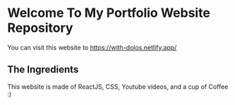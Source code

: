 # Welcome To My Portfolio Website Repository

You can visit this website to https://with-dolos.netlify.app/

## The Ingredients

This website is made of ReactJS, CSS, Youtube videos, and a cup of Coffee :)
